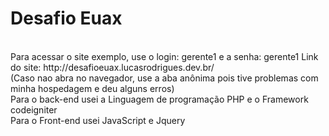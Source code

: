 # Desafio Euax

<br>
Para acessar o site exemplo, use o login: gerente1 e a senha: gerente1
Link do site:
http://desafioeuax.lucasrodrigues.dev.br/
<br>
(Caso nao abra no navegador, use a aba anônima pois tive problemas com minha hospedagem e deu alguns erros)

<br>
Para o back-end usei a Linguagem de programação PHP e o Framework codeigniter
<br>
Para o Front-end usei  JavaScript e Jquery




